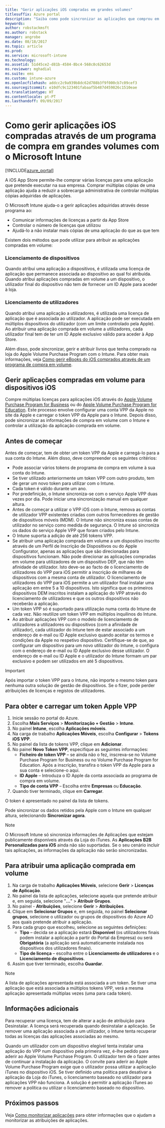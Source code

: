 ```yaml
---
title: "Gerir aplicações iOS compradas em grandes volumes"
titlesuffix: Azure portal
description: "Saiba como pode sincronizar as aplicações que comprou em volume na loja iOS para o Intune e, em seguida, gerir e controlar a utilização das mesmas.\""
keywords: 
author: robstackmsft
ms.author: robstack
manager: angrobe
ms.date: 08/18/2017
ms.topic: article
ms.prod: 
ms.service: microsoft-intune
ms.technology: 
ms.assetid: 51d45ce2-d81b-4584-8bc4-568c8c62653d
ms.reviewer: mghadial
ms.suite: ems
ms.custom: intune-azure
ms.openlocfilehash: addcc2c9a939b8dc62d708b3f9f000cb7c09cef3
ms.sourcegitcommit: e10dfc9c123401fabaaf5b487d459826c1510eae
ms.translationtype: HT
ms.contentlocale: pt-PT
ms.lasthandoff: 09/09/2017
---
```

# <a name="how-to-manage-ios-apps-you-purchased-through-a-volume-purchase-program-with-microsoft-intune"></a>Como gerir aplicações iOS compradas através de um programa de compra em grandes volumes com o Microsoft Intune


[!INCLUDE[azure_portal](./includes/azure_portal.md)]

A iOS App Store permite-lhe comprar várias licenças para uma aplicação que pretende executar na sua empresa. Comprar múltiplas cópias de uma aplicação ajuda a reduzir a sobrecarga administrativa de controlar múltiplas cópias adquiridas de aplicações.

O Microsoft Intune ajuda-o a gerir aplicações adquiridas através desse programa ao:

- Comunicar informações de licenças a partir da App Store
- Controlar o número de licenças que utilizou
- Ajudá-lo a não instalar mais cópias de uma aplicação do que as que tem

Existem dois métodos que pode utilizar para atribuir as aplicações compradas em volume:

### <a name="device-licensing"></a>Licenciamento de dispositivos

Quando atribui uma aplicação a dispositivos, é utilizada uma licença de aplicação que permanece associada ao dispositivo ao qual foi atribuída.
Quando atribui aplicações compradas em volume a um dispositivo, o utilizador final do dispositivo não tem de fornecer um ID Apple para aceder à loja. 



### <a name="user-licensing"></a>Licenciamento de utilizadores

Quando atribui uma aplicação a utilizadores, é utilizada uma licença de aplicação que é associada ao utilizador. A aplicação pode ser executada em múltiplos dispositivos do utilizador (com um limite controlado pela Apple).
Ao atribuir uma aplicação comprada em volume a utilizadores, cada utilizador final tem de ter um ID Apple exclusivo válido para aceder à App Store.


Além disso, pode sincronizar, gerir e atribuir livros que tenha comprado na loja do Apple Volume Purchase Program com o Intune. Para obter mais informações, veja [Como gerir eBooks do iOS comprados através de um programa de compra em volume](vpp-ebooks-ios.md).


## <a name="manage-volume-purchased-apps-for-ios-devices"></a>Gerir aplicações compradas em volume para dispositivos iOS
Compre múltiplas licenças para aplicações iOS através do [Apple Volume Purchase Program for Business](http://www.apple.com/business/vpp/) ou do [Apple Volume Purchase Program for Education](http://volume.itunes.apple.com/us/store). Este processo envolve configurar uma conta VPP da Apple no site da Apple e carregar o token VPP da Apple para o Intune.  Depois disso, pode sincronizar as informações de compra em volume com o Intune e controlar a utilização da aplicação comprada em volume.

## <a name="before-you-start"></a>Antes de começar
Antes de começar, tem de obter um token VPP da Apple e carregá-lo para a sua conta do Intune. Além disso, deve compreender os seguintes critérios:

* Pode associar vários tokens de programa de compra em volume à sua conta do Intune.
* Se tiver utilizado anteriormente um token VPP com outro produto, tem de gerar um novo token para utilizar com o Intune.
* Cada token é válido durante um ano.
* Por predefinição, o Intune sincroniza-se com o serviço Apple VPP duas vezes por dia. Pode iniciar uma sincronização manual em qualquer altura.
* Antes de começar a utilizar o VPP iOS com o Intune, remova as contas de utilizador VPP existentes criadas com outros fornecedores de gestão de dispositivos móveis (MDM). O Intune não sincroniza essas contas de utilizador no serviço como medida de segurança. O Intune só sincroniza os dados do serviço Apple VPP que foram criados pelo Intune.
* O Intune suporta a adição de até 256 tokens VPP.
* Se atribuir uma aplicação comprada em volume a um dispositivo inscrito através de um Perfil de Inscrição de Dispositivos ou do Apple Configurator, apenas as aplicações que são direcionadas para dispositivos funcionam. Não pode direcionar as aplicações compradas em volume para utilizadores de um dispositivo DEP, que não têm afinidade de utilizador.
Isto deve-se ao facto de o licenciamento de utilizadores do VPP para iOS permitir a inscrição de milhares de dispositivos com a mesma conta de utilizador. O licenciamento de utilizadores do VPP para iOS permite a um utilizador final instalar uma aplicação em entre 5 a 10 dispositivos.
Isto significa que os primeiros dispositivos DEM inscritos instalam a aplicação do VPP através do licenciamento de utilizadores e que os outros dispositivos não receberão a aplicação.
* Um token VPP só é suportado para utilização numa conta do Intune de cada vez. Não reutilize um token VPP em múltiplos inquilinos do Intune.
* Ao atribuir aplicações VPP com o modelo de licenciamento de utilizadores a utilizadores ou dispositivos (com a afinidade de utilizador), cada utilizador do Intune tem de estar associado a um endereço de e-mail ou ID Apple exclusivo quando aceitar os termos e condições da Apple no respetivo dispositivo.
Certifique-se de que, ao configurar um dispositivo para um novo utilizador do Intune, o configura com o endereço de e-mail ou ID Apple exclusivo desse utilizador. O endereço de e-mail ou ID Apple e o utilizador do Intune formam um par exclusivo e podem ser utilizados em até 5 dispositivos.

>[!IMPORTANT]
>Após importar o token VPP para o Intune, não importe o mesmo token para nenhuma outra solução de gestão de dispositivos. Se o fizer, pode perder atribuições de licenças e registos de utilizadores.

## <a name="to-get-and-upload-an-apple-vpp-token"></a>Para obter e carregar um token Apple VPP

1. Inicie sessão no portal do Azure.
2. Escolha **Mais Serviços** > **Monitorização + Gestão** > **Intune**.
3. No painel **Intune**, escolha **Aplicações móveis**.
1.  Na carga de trabalho **Aplicações Móveis**, escolha **Configurar** > **Tokens iOS VPP**.
2.  No painel da lista de tokens VPP, clique em **Adicionar**.
3.  No painel **Novo Token VPP**, especifique as seguintes informações:
    - **Ficheiro de token VPP** – se ainda não o fez, inscreva-se no Volume Purchase Program for Business ou no Volume Purchase Program for Education. Após a inscrição, transfira o token VPP da Apple para a sua conta e selecione-o aqui.
    - **ID Apple** – Introduza o ID Apple da conta associada ao programa de compra em volume.
    - **Tipo de conta VPP** – Escolha entre **Empresas** ou **Educação**.
4. Quando tiver terminado, clique em **Carregar**.

O token é apresentado no painel da lista de tokens.


Pode sincronizar os dados retidos pela Apple com o Intune em qualquer altura, selecionando **Sincronizar agora**.

> [!NOTE]
> O Microsoft Intune só sincroniza informações de Aplicações que estejam publicamente disponíveis através da Loja do iTunes. As **Aplicações B2B Personalizadas para iOS** ainda não são suportadas. Se o seu cenário incluir tais aplicações, as informações da aplicação não serão sincronizadas.

## <a name="to-assign-a-volume-purchased-app"></a>Para atribuir uma aplicação comprada em volume

1.  Na carga de trabalho **Aplicações Móveis**, selecione **Gerir** > **Licenças de Aplicação**.
2.  No painel da lista de aplicações, selecione aquela que pretende atribuir e, em seguida, selecione "**...**" > **Atribuir Grupos**.
3.  No painel *<app name>* - **Atribuições**, selecione **Gerir** > **Atribuições**.
4.  Clique em **Selecionar Grupos** e, em seguida, no painel **Selecionar grupos**, selecione o utilizador ou grupos de dispositivos do Azure AD aos quais pretende atribuir a aplicação.
5.  Para cada grupo que escolheu, selecione as seguintes definições:
    - **Tipo** – decida se a aplicação estará **Disponível** (os utilizadores finais podem instalar a aplicação a partir do Portal da Empresa) ou será **Obrigatória** (a aplicação será automaticamente instalada nos dispositivos dos utilizadores finais).
    - **Tipo de licença** – escolha entre o **Licenciamento de utilizadores** e o **Licenciamento de dispositivos**.
6.  Assim que tiver terminado, escolha **Guardar**.


>[!NOTE]
>A lista de aplicações apresentada está associada a um token. Se tiver uma aplicação que está associada a múltiplos tokens VPP, verá a mesma aplicação apresentada múltiplas vezes (uma para cada token).

## <a name="further-information"></a>Informações adicionais

Para recuperar uma licença, tem de alterar a ação de atribuição para Desinstalar. A licença será recuperada quando desinstalar a aplicação. Se remover uma aplicação associada a um utilizador, o Intune tenta recuperar todas as licenças das aplicações associadas ao mesmo.

Quando um utilizador com um dispositivo elegível tenta instalar uma aplicação do VPP num dispositivo pela primeira vez, é-lhe pedido para aderir ao Apple Volume Purchase Program. O utilizador tem de o fazer antes de continuar a instalação da aplicação. O convite para aderir ao Apple Volume Purchase Program exige que o utilizador possa utilizar a aplicação iTunes no dispositivo iOS. Se tiver definido uma política para desativar a aplicação da Loja do iTunes, o licenciamento baseado no utilizador para aplicações VPP não funciona. A solução é permitir a aplicação iTunes ao remover a política ou utilizar o licenciamento baseado no dispositivo.



## <a name="next-steps"></a>Próximos passos

Veja [Como monitorizar aplicações](apps-monitor.md) para obter informações que o ajudam a monitorizar as atribuições de aplicações.
